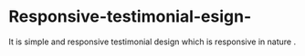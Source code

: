 # Responsive-testimonial-esign-
It is simple and responsive testimonial design which is responsive in nature .
